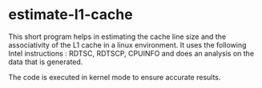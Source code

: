 # estimate-l1-cache

This short program helps in estimating the cache line size and the associativity of the L1 cache in a linux environment. 
It uses the following Intel instructions : RDTSC, RDTSCP, CPUINFO and does an analysis on the data that is generated.

The code is executed in kernel mode to ensure accurate results.
